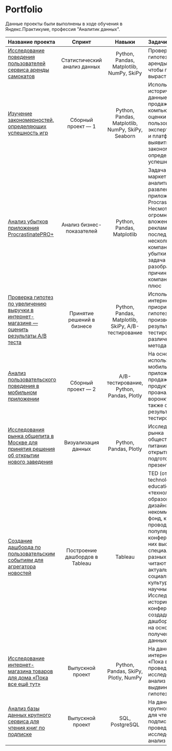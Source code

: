 # Portfolio

Данные проекты были выполнены в ходе обучения в Яндекс.Практикуме, профессия "Аналитик данных".

| Название проекта                                                                     |  Спринт                         | Навыки                                   | Задачи проекта      |
|:-------------------------------------------------------------------------------------|:-------------------------------:|:----------------------------------------:|:--------------------|
|[Исследование поведения пользователей сервиса аренды самокатов](https://github.com/Daria-2024/Portfolio/tree/main/Исследование%20поведения%20пользователей%20сервиса%20аренды%20самокатов)                      | Статистический анализ данных    | Python, Pandas, Matplotlib, NumPy, SkiPy | Проверите гипотезы сервиса аренды самокатов, чтобы помочь вырастить бизнес |
|[Изучение закономерностей, определяющих успешность игр](https://github.com/Daria-2024/Portfolio/tree/main/Изучение%20закономерностей%2C%20определяющих%20успешность%20игр)                              | Сборный проект — 1              | Python, Pandas, Matplotlib, NumPy, SkiPy, Seaborn        | Используя исторические данные о продажах компьютерных игр, оценки пользователей и экспертов, жанры и платформы, выявить закономерности, определяющие успешность игры | 
|[Анализ убытков приложения ProcrastinatePRO+](https://github.com/Daria-2024/Portfolio/tree/main/Анализ%20убытков%20приложения%20ProcrastinatePRO+)                                        | Анализ бизнес-показателей       | Python, Pandas, Matplotlib               | Задача для маркетингового аналитика развлекательного приложения Procrastinate Pro+. Несмотря на огромные вложения в рекламу, последние несколько месяцев компания терпит убытки. Ваша задача — разобраться в причинах и помочь компании выйти в плюс |  
|[Проверка гипотез по увеличению выручки в интернет-магазине — оценить результаты A/B теста](https://github.com/Daria-2024/Portfolio/tree/main/Проверка%20гипотез%20по%20увеличению%20выручки%20в%20интернет-магазине) | Принятие решений в бизнесе | Python, Pandas, Matplotlib, SkiPy, A/B-тестирование | Используя данные интернет-магазина приоритезировать гипотезы, произвести оценку результатов A/B-тестирования различными методами |  
|[Анализ пользовательского поведения в мобильном приложении](https://github.com/Daria-2024/Portfolio/tree/main/Анализ%20пользовательского%20поведения%20в%20мобильном%20приложении)                        | Сборный проект — 2              | A/B-тестирование, Python, Pandas, Plotly | На основе данных использования мобильного приложения для продажи продуктов питания проанализировать воронку продаж, а также оценить результаты A/A/B-тестирования |
|[Исследования рынка общепита в Москве для принятия решения об открытии нового заведения](https://github.com/Daria-2024/Portfolio/tree/main/Исследования%20рынка%20общепита%20в%20Москве) | Визуализация данных        | Python, Pandas, Plotly                   | Исследование рынка общественного питания на основе открытых данных, подготовка презентации |  
|[Создание дашборда по пользовательским событиям для агрегатора новостей](https://github.com/Daria-2024/Portfolio/tree/main/Создание%20дашборда%20(tableau))            | Построение дашбордов в Tableau  | Tableau                                  | TED (от англ. technology, education, design — «технологии, образование, дизайн») — некоммерческий фонд, который проводит популярные конференции. На них выступают специалисты из разных областей и читают лекции на актуальные социальные, культурные и научные темы. Исследуете историю TED-конференций и создадите дашборд в Tableau на основе полученных данных |  
|[Исследование интернет-магазина товаров для дома «Пока все ещё тут»](https://github.com/Daria-2024/Portfolio/tree/main/Исследование%20интернет-магазина%20товаров%20для%20дома)                | Выпускной проект                | Python, Pandas, SkiPy, Plotly, NumPy     | На данных интернет-магазина «Пока все ещё тут» проведем исследовательский анализ и проверим выдвинутые гипотезы |
|[Анализ базы данных крупного сервиса для чтения книг по подписке](https://github.com/Daria-2024/Portfolio/tree/main/Анализ%20базы%20данных%20крупного%20сервиса%20для%20чтения%20книг%20по%20подписке)       | Выпускной проект                | SQL, PostgreSQL    | На данных крупного сервиса для чтения книг по подписке проведем исследовательский анализ |  
